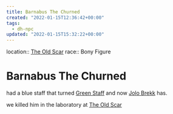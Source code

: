 ```yaml
---
title: Barnabus The Churned
created: "2022-01-15T12:36:42+00:00"
tags:
  - dh-npc
updated: "2022-01-15T15:32:22+00:00"
---
```


location:: [The Old Scar](The%20Old%20Scar.md)
race:: Bony Figure

# Barnabus The Churned

had a blue staff that turned [Green Staff](Green%20Staff.md) and now [Jolo Brekk](Jolo%20Brekk.md) has.

we killed him in the laboratory at [The Old Scar](The%20Old%20Scar.md)
